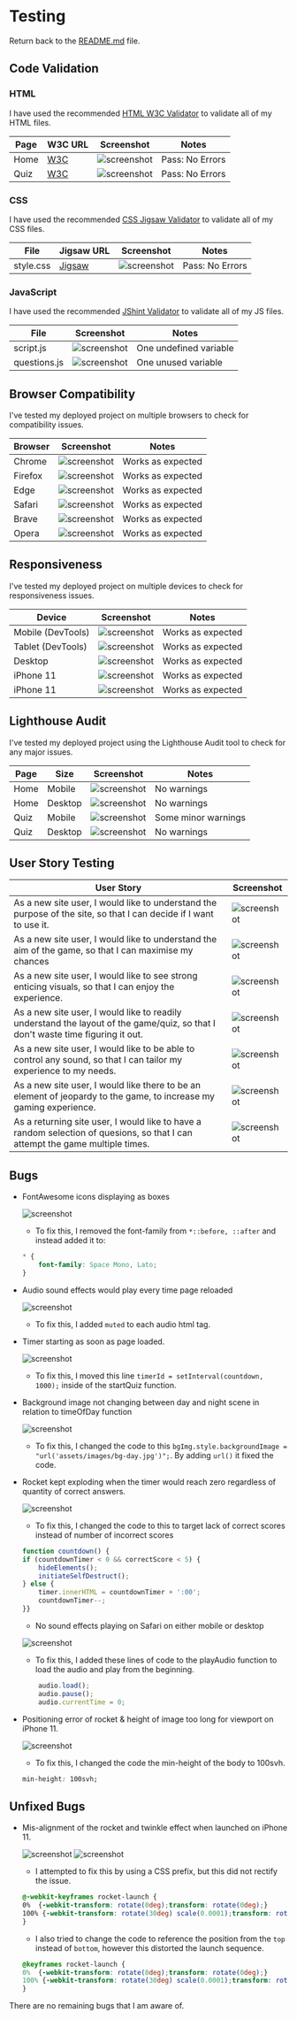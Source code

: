 # Testing

Return back to the [README.md](README.md) file.

## Code Validation

### HTML

I have used the recommended [HTML W3C Validator](https://validator.w3.org) to validate all of my HTML files.

| Page | W3C URL | Screenshot | Notes |
| --- | --- | --- | --- |
| Home | [W3C](https://validator.w3.org/nu/?doc=https%3A%2F%2Fjamesh003.github.io%2FRocket-Launch%2F) | ![screenshot](documentation/testing/html-validation-index.png) | Pass: No Errors |
| Quiz | [W3C](https://validator.w3.org/nu/?doc=https%3A%2F%2Fjamesh003.github.io%2FRocket-Launch%2Fquiz.html) | ![screenshot](documentation/testing/html-validation-quiz.png) | Pass: No Errors |

### CSS

I have used the recommended [CSS Jigsaw Validator](https://jigsaw.w3.org/css-validator) to validate all of my CSS files.

| File | Jigsaw URL | Screenshot | Notes |
| --- | --- | --- | --- |
| style.css | [Jigsaw](https://jigsaw.w3.org/css-validator/validator?uri=https%3A%2F%2Fjamesh003.github.io%2FRocket-Launch%2Fquiz.html&profile=css3svg&usermedium=all&warning=1&vextwarning=&lang=en) | ![screenshot](documentation/testing/css-validation-home.png) | Pass: No Errors |


### JavaScript

I have used the recommended [JShint Validator](https://jshint.com) to validate all of my JS files.

| File | Screenshot | Notes |
| --- | --- | --- |
| script.js | ![screenshot](documentation/testing/js-validation-script.png) | One undefined variable |
| questions.js | ![screenshot](documentation/testing/js-validation-questions.png) | One unused variable |

## Browser Compatibility

I've tested my deployed project on multiple browsers to check for compatibility issues.

| Browser | Screenshot | Notes |
| --- | --- | --- |
| Chrome | ![screenshot](documentation/testing/chrome-testing.png) | Works as expected |
| Firefox | ![screenshot](documentation/testing/firefox-testing.png) | Works as expected |
| Edge | ![screenshot](documentation/testing/edge-testing.png) | Works as expected |
| Safari | ![screenshot](documentation/testing/safari-testing-explosion-error.png) | Works as expected |
| Brave | ![screenshot](documentation/testing/brave-testing.png) | Works as expected |
| Opera | ![screenshot](documentation/testing/opera-testing.png) | Works as expected |

## Responsiveness

I've tested my deployed project on multiple devices to check for responsiveness issues.

| Device | Screenshot | Notes |
| --- | --- | --- |
| Mobile (DevTools) | ![screenshot](documentation/testing/mobile-devtools-responsiveness.png) | Works as expected |
| Tablet (DevTools) | ![screenshot](documentation/testing/tablet-devtools-responsiveness.png) | Works as expected |
| Desktop | ![screenshot](documentation/testing/desktop-responsiveness.png) | Works as expected |
| iPhone 11 | ![screenshot](documentation/testing/iphone11-responsiveness1.PNG) | Works as expected |
| iPhone 11 | ![screenshot](documentation/testing/iphone11-responsiveness2.PNG) | Works as expected |

## Lighthouse Audit

I've tested my deployed project using the Lighthouse Audit tool to check for any major issues.

| Page | Size | Screenshot | Notes |
| --- | --- | --- | --- |
| Home | Mobile | ![screenshot](documentation/testing/mobile-home-lighthouse.png) | No warnings |
| Home | Desktop | ![screenshot](documentation/testing/desktop-home-lighthouse.png) | No warnings |
| Quiz | Mobile | ![screenshot](documentation/testing/mobile-quiz-lighthouse.png) | Some minor warnings |
| Quiz | Desktop | ![screenshot](documentation/testing/desktop-quiz-lighthouse.png) | No warnings |

## User Story Testing

| User Story | Screenshot |
| --- | --- |
| As a new site user, I would like to understand the purpose of the site, so that I can decide if I want to use it. | ![screenshot](documentation/user-stories/user-stories-purpose.png) |
| As a new site user, I would like to understand the aim of the game, so that I can maximise my chances | ![screenshot](documentation/user-stories/user-stories-aim.png) |
| As a new site user, I would like to see strong enticing visuals, so that I can enjoy the experience. | ![screenshot](documentation/user-stories/user-stories-purpose.png) |
| As a new site user, I would like to readily understand the layout of the game/quiz, so that I don't waste time figuring it out.| ![screenshot](documentation/user-stories/user-stories-undestand.png) |
As a new site user, I would like to be able to control any sound, so that I can tailor my experience to my needs.| ![screenshot](documentation/user-stories/user-stories-volume.png) |
As a new site user, I would like there to be an element of jeopardy to the game, to increase my gaming experience.| ![screenshot](documentation/user-stories/user-stories-jeopardy.png) |
| As a returning site user, I would like to have a random selection of quesions, so that I can attempt the game multiple times. | ![screenshot](documentation/user-stories/user-stories-random.png) |

## Bugs

- FontAwesome icons displaying as boxes

    ![screenshot](documentation/testing/font-awesome-icons-bug.png)

    - To fix this, I removed the font-family from `*::before, ::after` 
    and instead added it to:

    ```css
    * {
        font-family: Space Mono, Lato;
    }
    ```

- Audio sound effects would play every time page reloaded

    ![screenshot](documentation/testing/audio-bug.png)

    - To fix this, I added `muted` to each audio html tag.

- Timer starting as soon as page loaded.

    ![screenshot](documentation/testing/timer-bug.png)

    - To fix this, I moved this line `timerId = setInterval(countdown, 1000);` inside of the startQuiz function.

- Background image not changing between day and night scene in relation to timeOfDay function

    ![screenshot](documentation/testing/timeofday-bug.png)

    - To fix this, I changed the code to this `bgImg.style.backgroundImage = "url('assets/images/bg-day.jpg')";`. By adding `url()` it fixed the code.

- Rocket kept exploding when the timer would reach zero regardless of quantity of correct answers.

    ![screenshot](documentation/testing/constant-destruct-bug.png)

    - To fix this, I changed the code to this to target lack of correct scores instead of number of incorrect scores

    ```js
    function countdown() {
    if (countdownTimer < 0 && correctScore < 5) {
        hideElements();
        initiateSelfDestruct();
    } else {
        timer.innerHTML = countdownTimer + ':00';
        countdownTimer--;
    }}
    ```

    - No sound effects playing on Safari on either mobile or desktop

    ![screenshot](documentation/testing/safari-testing-explosion-error.png)

    - To fix this, I added these lines of code to the playAudio function to load the audio and play from the beginning.

    ```js
        audio.load();
        audio.pause();
        audio.currentTime = 0;
    ```

- Positioning error of rocket & height of image too long for viewport on iPhone 11.

    ![screenshot](documentation/testing/iphone11-responsiveness-position-error.PNG)

    - To fix this, I changed the code the min-height of the body to 100svh.
    ```css
    min-height: 100svh;
    ```

## Unfixed Bugs

 - Mis-alignment of the rocket and twinkle effect when launched on iPhone 11.

    ![screenshot](documentation/testing/iphone-rocket-position-error.PNG)
    ![screenshot](documentation/testing/iphone-twinkle-position-error.PNG)

    - I attempted to fix this by using a CSS prefix, but this did not rectify the issue.
    ```CSS
    @-webkit-keyframes rocket-launch {
    0%  {-webkit-transform: rotate(0deg);transform: rotate(0deg);}
    100% {-webkit-transform: rotate(30deg) scale(0.0001);transform: rotate(30deg) scale(0.0001); bottom: 42.4em; left: 16em;}
    }
    ```

    - I also tried to change the code to reference the position from the `top` instead of `bottom`, however this distorted the launch sequence.
    ```CSS
    @keyframes rocket-launch {
    0%  {-webkit-transform: rotate(0deg);transform: rotate(0deg);}
    100% {-webkit-transform: rotate(30deg) scale(0.0001);transform: rotate(30deg) scale(0.0001); top: 1em; left: 16em;}
    }
    ```


There are no remaining bugs that I am aware of.
